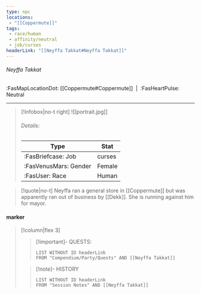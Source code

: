 ```yaml
---
type: npc
locations:
 - "[[Coppermute]]"
tags:
 - race/human
 - affinity/neutral
 - job/curses
headerLink: "[[Neyffa Takkat#Neyffa Takkat]]"
---
```

###### Neyffa Takkat
<span class="sub2">:FasMapLocationDot: [[Coppermute#Coppermute]] &nbsp;|&nbsp; :FasHeartPulse: Neutral </span>
___

> [!infobox|no-t right]
> ![[portrait.jpg]]
> ###### Details:
> | Type | Stat |
> | ---- | ---- |
> | :FasBriefcase: Job |  curses |
> | :FasVenusMars: Gender | Female |
> | :FasUser: Race | Human |
<span class="clearfix"></span>

> [!quote|no-t]
>Neyffa ran a general store in [[Coppermute]] but was apparently ran out of business by [[Dekk]].  She is running against him for mayor.  

#### marker
> [!column|flex 3]
>> [!important]- QUESTS:
>>```dataview
>>LIST WITHOUT ID headerLink
>>FROM "Compendium/Party/Quests" AND [[Neyffa Takkat]]
>
>>[!note]- HISTORY
>>```dataview
>>LIST WITHOUT ID headerLink
>>FROM "Session Notes" AND [[Neyffa Takkat]]
